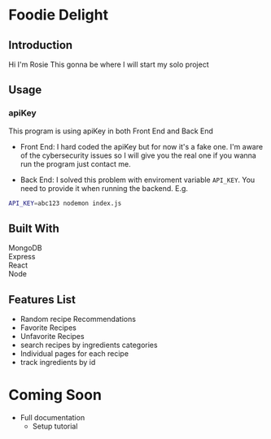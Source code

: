 # Foodie Delight 

## Introduction

Hi I'm Rosie
This gonna be where I will start my solo project

## Usage

### apiKey

This program is using apiKey in both Front End and Back End

- Front End: I hard coded the apiKey but for now it's a fake one. I'm aware of the cybersecurity issues so I will give you the real one if you wanna run the program just contact me.

- Back End: I solved this problem with enviroment variable `API_KEY`. You need to provide it when running the backend. E.g.

```bash
API_KEY=abc123 nodemon index.js
```
## Built With

MongoDB<br>
Express<br>
React<br>
Node<br>

## Features List
  - Random recipe Recommendations
  - Favorite Recipes
  - Unfavorite Recipes
  - search recipes by ingredients categories
  - Individual pages for each recipe
  - track ingredients by id

# Coming Soon
- Full documentation
  - Setup tutorial




